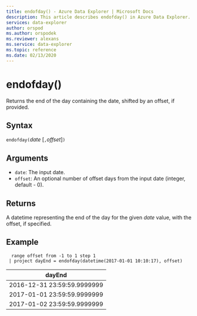 ```yaml
---
title: endofday() - Azure Data Explorer | Microsoft Docs
description: This article describes endofday() in Azure Data Explorer.
services: data-explorer
author: orspod
ms.author: orspodek
ms.reviewer: alexans
ms.service: data-explorer
ms.topic: reference
ms.date: 02/13/2020
---
```

# endofday()

Returns the end of the day containing the date, shifted by an offset, if provided.

## Syntax

`endofday(`*date* [`,`*offset*]`)`

## Arguments

* `date`: The input date.
* `offset`: An optional number of offset days from the input date (integer, default - 0).

## Returns

A datetime representing the end of the day for the given *date* value, with the offset, if specified.

## Example

```apl
  range offset from -1 to 1 step 1
 | project dayEnd = endofday(datetime(2017-01-01 10:10:17), offset) 
```

|dayEnd|
|---|
|2016-12-31 23:59:59.9999999|
|2017-01-01 23:59:59.9999999|
|2017-01-02 23:59:59.9999999|